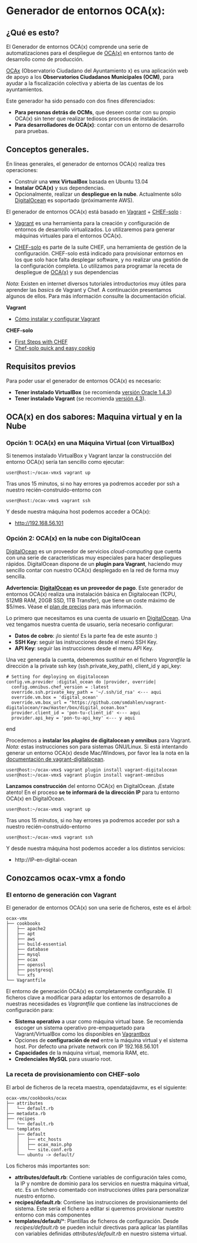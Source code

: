 Generador de entornos OCA(x):
============================

¿Qué es esto?
-------------

El Generador de entornos OCA(x) comprende una serie de automatizaciones
para el despliegue de [OCA(x)](http://ocax.net/doku.php?id=es:index) en entornos 
tanto de desarrollo como de producción.

[OCAx](http://ocax.net/doku.php?id=es:index) (Observatorio Ciudadano del 
Ayuntamiento x) es una aplicación web de apoyo a los **Observatorios Ciudadanos 
Municipales (OCM)**, para ayudar a la fiscalización colectiva y abierta de las 
cuentas de los ayuntamientos.

Este generador ha sido pensado con dos fines diferenciados: 

-   **Para personas detrás de OCMs**, que deseen contar con su propio OCA(x) 
    sin tener que realizar tediosos procesos de instalación.
-   **Para desarrolladores de OCA(x)**: contar con un entorno de desarrollo 
    para pruebas.

Conceptos generales.
--------------------

En líneas generales, el generador de entornos OCA(x) realiza tres operaciones:

-   Construir una **vmx VirtualBox** basada en Ubuntu 13.04
-   **Instalar OCA(x)** y sus dependencias.
-   Opcionalmente, realizar un **despliegue en la nube**. Actualmente sólo 
    [DigitalOcean](http://digitalocean.com) es soportado (próximamente AWS).

El generador de entornos OCA(x) está basado en
[Vagrant](http://www.vagrantup.com) +
[CHEF-solo](http://www.getchef.com/chef) :

-   [Vagrant](http://www.vagrantup.com) es una herramienta para la
    creación y configuración de entornos de desarrollo virtualizados. Lo
    utilizaremos para generar máquinas virtuales para el entornos OCA(x).
    
-   [CHEF-solo](http://www.getchef.com/chef) es parte de la suite
    CHEF, una herramienta de gestión de la configuración. CHEF-solo está
    indicado para provisionar entornos en los que solo hace falta
    desplegar software, y no realizar una gestión de la configuración
    completa. Lo utilizamos para programar la receta de despliegue de
    [OCA(x)](http://ocax.net/doku.php?id=es:index) y sus dependencias
    
*Nota*: Existen en internet diversos tutoriales introductorios muy
útiles para aprender las *basics* de Vagrant y Chef. A continuación
presentamos algunos de ellos. Para más información consulte la
documentación oficial.
    
**Vagrant**
-   [Cómo instalar y configurar
    Vagrant](http://codehero.co/como-instalar-y-configurar-vagrant)

**CHEF-solo**
-   [First Steps with
    CHEF](http://gettingstartedwithchef.com/first-steps-with-chef.html)
-   [Chef-solo quick and easy
    cookig](http://horewi.cz/chef-solo-quick-and-easy-cooking-for-one.html)

Requisitos previos
------------------

Para poder usar el generador de entornos OCA(x) es necesario:

-   **Tener instalado VirtualBox** (se recomienda [versión Oracle
    1.4.3](https://www.virtualbox.org/wiki/Downloads))
-   **Tener instalado Vagrant** (se recomienda [versión
    4.3](http://www.vagrantup.com/downloads.html)). 

OCA(x) en dos sabores: Maquina virtual y en la Nube 
---------------------------------------------------

### Opción 1: OCA(x) en una Máquina Virtual (con VirtualBox)

Si tenemos instalado VirtualBox y Vagrant lanzar la construcción del
entorno OCA(x) sería tan sencillo como ejecutar:

    user@host:~/ocax-vmx$ vagrant up

Tras unos 15 minutos, si no hay errores ya podremos acceder por ssh a
nuestro recién-construido-entorno con

    user@host:/ocax-vmx$ vagrant ssh

Y desde nuestra máquina host podemos acceder a OCA(x):

-   http://192.168.56.101

### Opción 2: OCA(x) en la nube con DigitalOcean

[DigitalOcean](http://digitalocean.com) es un proveedor de servicios *cloud-computing* 
que cuenta con una serie de características muy especiales para hacer despliegues
rápidos. DigitalOcean dispone de un **plugin para Vagrant**, haciendo muy sencillo contar
con nuestro OCA(x) desplegado en la red de forma muy sencilla.

**Advertencia: [DigitalOcean](http://digitalocean.com) es un proveedor de pago**. 
Este generador de entornos OCA(x) realiza una instalación básica en Digitalocean (1CPU, 
512MB RAM, 20GB SSD, 1TB Transfer), que tiene un coste máximo de $5/mes. Véase el 
[plan de precios](https://www.digitalocean.com/pricing) para más información.

Lo primero que necesitamos es una cuenta de usuario en [DigitalOcean](http://digitalocean.com).
Una vez tengamos nuestra cuenta de usuario, sería necesario configurar:

-    **Datos de cobro**: ¡lo siento! Es la parte fea de este asunto :)
-    **SSH Key**: seguir las instrucciones desde el menú SSH Key.
-    **API Key**: seguir las instrucciones desde el menu API Key.

Una vez generada la cuenta, deberemos sustituir en el fichero *Vagrantfile* la 
dirección a la private ssh key (ssh.private_key_path), client_id y api_key:

    # Setting for deploying on digitalocean
    config.vm.provider :digital_ocean do |provider, override|
      config.omnibus.chef_version = :latest
      override.ssh.private_key_path = '~/.ssh/id_rsa' <--- aqui
      override.vm.box = 'digital_ocean'
      override.vm.box_url = "https://github.com/smdahlen/vagrant-digitalocean/raw/master/box/digital_ocean.box"
      provider.client_id = 'pon-tu-client_id' <--- aqui
      provider.api_key = 'pon-tu-api_key' <--- y aqui
  end

Procedemos a **instalar los *plugins* de digitalocean y omnibus** para Vagrant. 
*Nota*: estas instrucciones son para sistemas GNU/Linux. Si está intentando 
generar un entorno OCA(x) desde Mac/Windows, por favor lea la nota 
en la [documentación de vagrant-digitalocean](https://github.com/smdahlen/vagrant-digitalocean).

    user@host:~/ocax-vmx$ vagrant plugin install vagrant-digitalocean
    user@host:~/ocax-vmx$ vagrant plugin install vagrant-omnibus

**Lanzamos construcción** del entorno OCA(x) en DigitalOcean. ¡Estate atento! En el proceso **se te
informará de la dirección IP** para tu entorno OCA(x) en DigitalOcean.

    user@host:~/ocax-vmx$ vagrant up

Tras unos 15 minutos, si no hay errores ya podremos acceder por ssh a
nuestro recién-construido-entorno

    user@host:~/ocax-vmx$ vagrant ssh

Y desde nuestra máquina host podemos acceder a los distintos servicios:

-   http://IP-en-digital-ocean

Conozcamos ocax-vmx a fondo
---------------------------------

### El entorno de generación con Vagrant

El generador de entornos OCA(x) son una serie de ficheros, este
es el árbol:

    ocax-vmx
    ├── cookbooks
    │   ├── apache2
    │   ├── apt
    │   ├── aws
    │   ├── build-essential
    │   ├── database
    │   ├── mysql
    │   ├── ocax
    │   ├── openssl
    │   ├── postgresql
    │   └── xfs
    └── Vagrantfile

El entorno de generación OCA(x) es completamente configurable. 
El ficheros clave a modificar para adaptar los entornos
de desarrollo a nuestras necesidades es *Vagrantfile* que contiene las 
instrucciones de configuración para:

-   **Sistema operativo** a usar como máquina virtual base. Se
    recomienda escoger un sistema operativo pre-empaquetado para
    Vagrant/VirtualBox como los disponibles en
    [Vagrantbox](http://vagrantbox.es)
-   Opciones de **configuración de red** entre la máquina virtual y el
    sistema host. Por defecto una private network con IP
    192.168.56.101
-   **Capacidades** de la máquina virtual, memoria RAM, etc.
-   **Credenciales MySQL** para usuario root.

### La receta de provisionamiento con CHEF-solo

El arbol de ficheros de la receta maestra, opendatajdavmx, es el
siguiente:

    ocax-vmx/cookbooks/ocax
    ├── attributes
    │   └── default.rb
    ├── metadata.rb
    ├── recipes
    │   └── default.rb
    └── templates
        ├── default
        │   ├── etc_hosts
        │   ├── ocax_main.php
        │   └── site.conf.erb
        └── ubuntu -> default/

Los ficheros más importantes son:

-   **attributes/default.rb**: Contiene variables de configuración tales
    como, la IP y nombre de dominio para los servicios en nuestra
    máquina virtual, etc. Es un fichero comentado con
    instrucciones útiles para personalizar nuestro entorno.
-   **recipes/default.rb**: Contiene las instrucciones de
    provisionamiento del sistema. Este sería el fichero a editar si
    queremos provisionar nuestro entorno con más componentes
-   **templates/default/**\*: Plantillas de ficheros de configuración.
    Desde *recipes/default.rb* se pueden incluir directivas para 
    aplicar las plantillas con variables definidas
    *attributes/default.rb* en nuestro sistema virtual.

